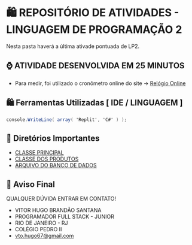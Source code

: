 # 🛍️ REPOSITÓRIO DE ATIVIDADES - LINGUAGEM DE PROGRAMAÇÃO 2

Nesta pasta haverá a última ativade pontuada de LP2.


## ⌚ ATIVIDADE DESENVOLVIDA EM 25 MINUTOS 
- Para medir, foi utilizado o cronômetro online do site -> [Relógio Online](https://relogioonline.com.br/cronometro)

## 🛍️ Ferramentas Utilizadas [ IDE / LINGUAGEM ] 
```c#
console.WriteLine( array( 'Replit', 'C#' ) );
```

## 📌 Diretórios Importantes

- [CLASSE PRINCIPAL](main.cs)
- [CLASSE DOS PRODUTOS](Produto.cs)
- [ARQUIVO DO BANCO DE DADOS](banco.db)


## 🚪 Aviso Final

QUALQUER DÚVIDA ENTRAR EM CONTATO!

- VITOR HUGO BRANDÃO SANTANA
- PROGRAMADOR FULL STACK - JUNIOR
- RIO DE JANEIRO - RJ
- COLÉGIO PEDRO II 
- vto.hugo67@gmail.com
